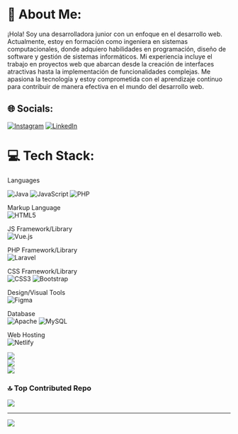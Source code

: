 # 💫 About Me:
¡Hola! Soy una desarrolladora junior con un enfoque en el desarrollo web. Actualmente, estoy en formación como ingeniera en sistemas computacionales, donde adquiero habilidades en programación, diseño de software y gestión de sistemas informáticos. Mi experiencia incluye el trabajo en proyectos web que abarcan desde la creación de interfaces atractivas hasta la implementación de funcionalidades complejas. Me apasiona la tecnología y estoy comprometida con el aprendizaje continuo para contribuir de manera efectiva en el mundo del desarrollo web.

## 🌐 Socials:
[![Instagram](https://img.shields.io/badge/Instagram-%23E4405F.svg?logo=Instagram&logoColor=white)](https://instagram.com/Mae.clock) [![LinkedIn](https://img.shields.io/badge/LinkedIn-%230077B5.svg?logo=linkedin&logoColor=white)](https://linkedin.com/in/marlen-glez-350663286 ) 

# 💻 Tech Stack:
Languages<br/>

![Java](https://img.shields.io/badge/java-%23ED8B00.svg?style=flat-square&logo=openjdk&logoColor=white) 
![JavaScript](https://img.shields.io/badge/javascript-%23323330.svg?style=flat-square&logo=javascript&logoColor=%23F7DF1E) 
![PHP](https://img.shields.io/badge/php-%23777BB4.svg?style=flat-square&logo=php&logoColor=white)

Markup Language<br>
![HTML5](https://img.shields.io/badge/html5-%23E34F26.svg?style=flat-square&logo=html5&logoColor=white) 

JS Framework/Library<br/>
![Vue.js](https://img.shields.io/badge/vue.js-%2335495e.svg?style=flat-square&logo=vuedotjs&logoColor=%234FC08D)

PHP Framework/Library<br/>
![Laravel](https://img.shields.io/badge/laravel-%23FF2D20.svg?style=flat-square&logo=laravel&logoColor=white)

CSS Framework/Library<br/>
![CSS3](https://img.shields.io/badge/css3-%231572B6.svg?style=flat-square&logo=css3&logoColor=white) 
![Bootstrap](https://img.shields.io/badge/bootstrap-%238511FA.svg?style=flat-square&logo=bootstrap&logoColor=white)

Design/Visual Tools<br/>
![Figma](https://img.shields.io/badge/figma-%23F24E1E.svg?style=flat-square&logo=figma&logoColor=white) 

Database<br/>
![Apache](https://img.shields.io/badge/apache-%23D42029.svg?style=flat-square&logo=apache&logoColor=white) 
![MySQL](https://img.shields.io/badge/mysql-4479A1.svg?style=flat-square&logo=mysql&logoColor=white) 

Web Hosting<br/>
![Netlify](https://img.shields.io/badge/netlify-%23000000.svg?style=flat-square&logo=netlify&logoColor=#00C7B7)
 


![](https://github-readme-stats.vercel.app/api?username=Maerliin23&theme=dark&hide_border=false&include_all_commits=false&count_private=true)<br/>
![](https://github-readme-streak-stats.herokuapp.com/?user=Maerliin23&theme=dark&hide_border=false)<br/>
![](https://github-readme-stats.vercel.app/api/top-langs/?username=Maerliin23&theme=dark&hide_border=false&include_all_commits=false&count_private=true&layout=compact)

### 🔝 Top Contributed Repo
![](https://github-contributor-stats.vercel.app/api?username=Maerliin23&limit=5&theme=dark&combine_all_yearly_contributions=true)

---
[![](https://visitcount.itsvg.in/api?id=Maerliin23&label=Statistics&color=11&icon=7&pretty=true)](https://visitcount.itsvg.in)

<!-- Proudly created with GPRM ( https://gprm.itsvg.in ) -->
